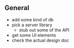 ## General
- add some kind of db
- pick a server library
    - stub out some of the API
- get some UI elements
- check the actual design doc

